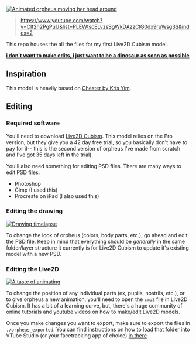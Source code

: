 [![Animated orpheus moving her head around](https://cloud-phgwn12ix-hack-club-bot.vercel.app/0ezgif.com-gif-maker.gif)](https://www.youtube.com/watch?v=Clt2h2PgPuU&list=PLEWtscELvzsSgWkDAzzClG0dx9ruWsg3S&index=2)
> https://www.youtube.com/watch?v=Clt2h2PgPuU&list=PLEWtscELvzsSgWkDAzzClG0dx9ruWsg3S&index=2

This repo houses the all the files for my first Live2D Cubism model.

**[i don't want to make edits, i just want to be a dinosaur as soon as possible](./orpheus_exported/README.md)**

## Inspiration

This model is heavily based on [Chester by Kris Yim](https://www.polygon.com/2021/2/18/22289309/twitch-vtuber-chester-otter-vr-kris-yim-animation).

## Editing

### Required software

You'll need to download [Live2D Cubism](http://www.live2d.com/en/download/cubism/). This model relies on the Pro version, but they give you a 42 day free trial, so you basically don't have to pay for it-- this is the second version of orpheus I've made from scratch and I've got 35 days left in the trial).

You'll also need something for editing PSD files. There are many ways to edit PSD files:

- Photoshop
- Gimp (I used this)
- Procreate on iPad (I also used this)

### Editing the drawing

[![Drawing timelapse](https://cloud-8hp54yesw-hack-club-bot.vercel.app/1ezgif.com-gif-maker.1.gif)](https://www.youtube.com/watch?v=Ojqn8RNO89Q&list=PLEWtscELvzsSgWkDAzzClG0dx9ruWsg3S&index=27)

To change the look of orpheus (colors, body parts, etc.), go ahead and edit the PSD file. Keep in mind that everything should be _generally_ in the same folder/layer structure it currently is for Live2D Cubism to update it's existing model with a new PSD.

### Editing the Live2D

[![A taste of animating](https://cloud-8hp54yesw-hack-club-bot.vercel.app/0ezgif.com-gif-maker.2.gif)](https://www.youtube.com/watch?v=1XjV7Uwj5Xk&list=PLEWtscELvzsSgWkDAzzClG0dx9ruWsg3S&index=24)

To change the position of any individual parts (ex, pupils, nostrils, etc.), or to give orpheus a new animation, you'll need to open the `cmo3` file in Live2D Cubism. It has a bit of a learning curve, but, there's a huge community of online tutorials and youtube videos on how to make/edit Live2D models.

Once you make changes you want to export, make sure to export the files in `./orpheus_exported`. You can find instructions on how to load that folder into VTube Studio (or your facetracking app of choice) [in there](./orpheus_exported/README.md)
